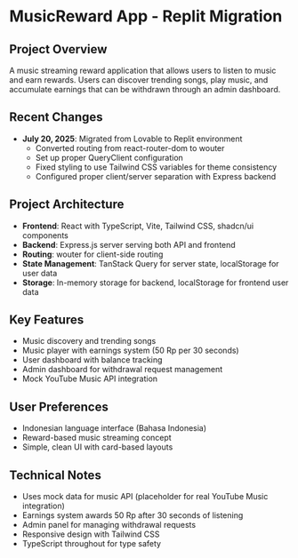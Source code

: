 # MusicReward App - Replit Migration

## Project Overview
A music streaming reward application that allows users to listen to music and earn rewards. Users can discover trending songs, play music, and accumulate earnings that can be withdrawn through an admin dashboard.

## Recent Changes
- **July 20, 2025**: Migrated from Lovable to Replit environment
  - Converted routing from react-router-dom to wouter
  - Set up proper QueryClient configuration
  - Fixed styling to use Tailwind CSS variables for theme consistency
  - Configured proper client/server separation with Express backend

## Project Architecture
- **Frontend**: React with TypeScript, Vite, Tailwind CSS, shadcn/ui components
- **Backend**: Express.js server serving both API and frontend
- **Routing**: wouter for client-side routing
- **State Management**: TanStack Query for server state, localStorage for user data
- **Storage**: In-memory storage for backend, localStorage for frontend user data

## Key Features
- Music discovery and trending songs
- Music player with earnings system (50 Rp per 30 seconds)
- User dashboard with balance tracking
- Admin dashboard for withdrawal request management
- Mock YouTube Music API integration

## User Preferences
- Indonesian language interface (Bahasa Indonesia)
- Reward-based music streaming concept
- Simple, clean UI with card-based layouts

## Technical Notes
- Uses mock data for music API (placeholder for real YouTube Music integration)
- Earnings system awards 50 Rp after 30 seconds of listening
- Admin panel for managing withdrawal requests
- Responsive design with Tailwind CSS
- TypeScript throughout for type safety